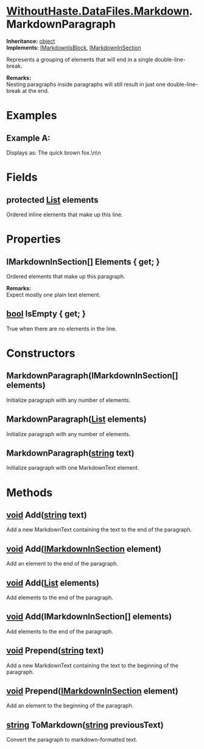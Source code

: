 # [WithoutHaste.DataFiles.Markdown](TableOfContents.WithoutHaste.DataFiles.Markdown.md).MarkdownParagraph

**Inheritance:** [object](https://docs.microsoft.com/en-us/dotnet/api/system.object)  
**Implements:** [IMarkdownIsBlock](WithoutHaste.DataFiles.Markdown.IMarkdownIsBlock.md), [IMarkdownInSection](WithoutHaste.DataFiles.Markdown.IMarkdownInSection.md)  

Represents a grouping of elements that will end in a single double-line-break.  

**Remarks:**  
Nesting paragraphs inside paragraphs will still result in just one double-line-break at the end.  

# Examples

## Example A:

Displays as: The quick brown fox.\\n\\n  

# Fields

## protected [List](https://docs.microsoft.com/en-us/dotnet/api/system.collections.generic.list-1) elements

Ordered inline elements that make up this line.  

# Properties

## IMarkdownInSection[] Elements { get; }

Ordered elements that make up this paragraph.  

**Remarks:**  
Expect mostly one plain text element.  

## [bool](https://docs.microsoft.com/en-us/dotnet/api/system.boolean) IsEmpty { get; }

True when there are no elements in the line.  

# Constructors

## MarkdownParagraph(IMarkdownInSection[] elements)

Initialize paragraph with any number of elements.  

## MarkdownParagraph([List](https://docs.microsoft.com/en-us/dotnet/api/system.collections.generic.list-1) elements)

Initialize paragraph with any number of elements.  

## MarkdownParagraph([string](https://docs.microsoft.com/en-us/dotnet/api/system.string) text)

Initialize paragraph with one MarkdownText element.  

# Methods

## [void](https://docs.microsoft.com/en-us/dotnet/api/system.void) Add([string](https://docs.microsoft.com/en-us/dotnet/api/system.string) text)

Add a new MarkdownText containing the text to the end of the paragraph.  

## [void](https://docs.microsoft.com/en-us/dotnet/api/system.void) Add([IMarkdownInSection](WithoutHaste.DataFiles.Markdown.IMarkdownInSection.md) element)

Add an element to the end of the paragraph.  

## [void](https://docs.microsoft.com/en-us/dotnet/api/system.void) Add([List](https://docs.microsoft.com/en-us/dotnet/api/system.collections.generic.list-1) elements)

Add elements to the end of the paragraph.  

## [void](https://docs.microsoft.com/en-us/dotnet/api/system.void) Add(IMarkdownInSection[] elements)

Add elements to the end of the paragraph.  

## [void](https://docs.microsoft.com/en-us/dotnet/api/system.void) Prepend([string](https://docs.microsoft.com/en-us/dotnet/api/system.string) text)

Add a new MarkdownText containing the text to the beginning of the paragraph.  

## [void](https://docs.microsoft.com/en-us/dotnet/api/system.void) Prepend([IMarkdownInSection](WithoutHaste.DataFiles.Markdown.IMarkdownInSection.md) element)

Add an element to the beginning of the paragraph.  

## [string](https://docs.microsoft.com/en-us/dotnet/api/system.string) ToMarkdown([string](https://docs.microsoft.com/en-us/dotnet/api/system.string) previousText)

Convert the paragraph to markdown-formatted text.  

